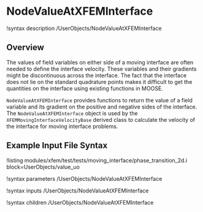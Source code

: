 # NodeValueAtXFEMInterface

!syntax description /UserObjects/NodeValueAtXFEMInterface

## Overview

The values of field variables on either side of a moving interface are often needed to define the interface velocity. These variables and their gradients might be discontinuous across the interface. The fact that the interface does not lie on the standard quadrature points makes it difficult to get the quantities on the interface using existing functions in MOOSE.

`NodeValueAtXFEMInterface` provides functions to return the value of a field variable and its gradient on the positive and negative sides of the interface. The `NodeValueAtXFEMInterface` object is used by the `XFEMMovingInterfaceVelocityBase` derived class to calculate the velocity of the interface for moving interface problems.

## Example Input File Syntax

!listing modules/xfem/test/tests/moving_interface/phase_transition_2d.i block=UserObjects/value_uo

!syntax parameters /UserObjects/NodeValueAtXFEMInterface

!syntax inputs /UserObjects/NodeValueAtXFEMInterface

!syntax children /UserObjects/NodeValueAtXFEMInterface
